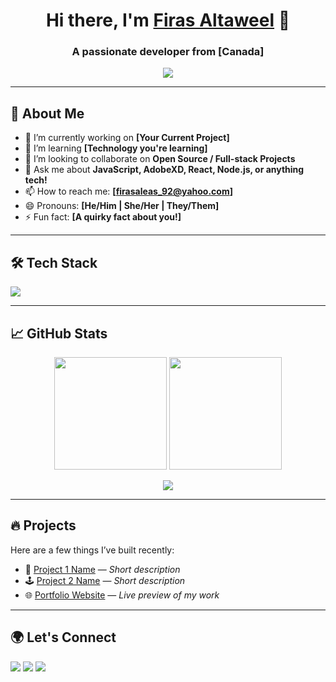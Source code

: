 <!-- GitHub Profile README for Firas Altaweel -->

<h1 align="center">Hi there, I'm <a href="https://github.com/codestacker92">Firas Altaweel</a> 👋</h1>
<h3 align="center">A passionate developer from [Canada]</h3>

<p align="center">
  <img src="https://readme-typing-svg.herokuapp.com?color=36BCF7&lines=Full+Stack+Developer;Open+Source+Enthusiast;Tech+Lover;Always+Learning+New+Things" />
</p>

---

## 🚀 About Me

- 🔭 I’m currently working on **[Your Current Project]**
- 🌱 I’m learning **[Technology you're learning]**
- 👯 I’m looking to collaborate on **Open Source / Full-stack Projects**
- 💬 Ask me about **JavaScript, AdobeXD, React, Node.js, or anything tech!**
- 📫 How to reach me: **[firasaleas_92@yahoo.com]**
- 😄 Pronouns: **[He/Him | She/Her | They/Them]**
- ⚡ Fun fact: **[A quirky fact about you!]**

---

## 🛠️ Tech Stack

<p align="left">
  <img src="https://skillicons.dev/icons?i=js,ts,react,next,nodejs,express,python,django,tailwind,html,css,git,github,postgres,mongodb,docker" />
</p>

---

## 📈 GitHub Stats

<p align="center">
  <img src="https://github-readme-stats.vercel.app/api?username=codestacker92&show_icons=true&theme=tokyonight" height="180px"/>
  <img src="https://github-readme-streak-stats.herokuapp.com/?username=codestacker92&theme=tokyonight" height="180px"/>
</p>

<p align="center">
  <img src="https://github-readme-stats.vercel.app/api/top-langs/?username=codestacker92&layout=compact&theme=tokyonight" />
</p>

---

## 🔥 Projects

Here are a few things I’ve built recently:

- 🧠 [Project 1 Name](https://github.com/codestacker92/PROJECT_1) — *Short description*
- 🕹️ [Project 2 Name](https://github.com/codestacker92/PROJECT_2) — *Short description*
- 🌐 [Portfolio Website](https://your-portfolio.com) — *Live preview of my work*

---

## 🌍 Let's Connect

<p align="left">
  <a href="https://linkedin.com/in/codestacker92"><img src="https://img.shields.io/badge/LinkedIn-0A66C2?style=for-the-badge&logo=linkedin&logoColor=white"/></a>
  <a href="mailto:your.email@example.com"><img src="https://img.shields.io/badge/Gmail-D14836?style=for-the-badge&logo=gmail&logoColor=white"/></a>
  <a href="https://twitter.com/codestacker92"><img src="https://img.shields.io/badge/Twitter-1DA1F2?style=for-the-badge&logo=twitter&logoColor=white"/></a>
</p>
